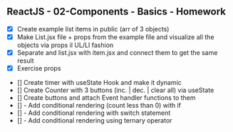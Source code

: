 ## ReactJS - 02-Components - Basics - Homework

- [x]   Create example list items in public (arr of 3 objects)
- [x]   Make List.jsx file + props from the example file and visualize all the  objects via props il UL/LI fashion
- [x]   Separate and list.jsx with item.jsx and connect them to get the same result
- [x]   Exercise props
- []   Create timer with useState Hook and make it dynamic
- []   Create Counter with 3 buttons (inc. | dec. | clear all) via useState
- []   Create buttons and attach Event handler functions to them
- []       - Add conditional rendering (count less than 0) with if
- []       - Add conditional rendering with switch statement
- []       - Add conditional rendering using ternary operator
